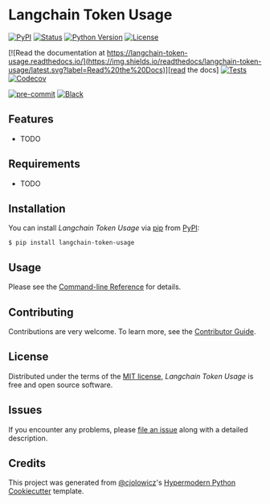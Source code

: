 # Langchain Token Usage

[![PyPI](https://img.shields.io/pypi/v/langchain-token-usage.svg)][pypi_]
[![Status](https://img.shields.io/pypi/status/langchain-token-usage.svg)][status]
[![Python Version](https://img.shields.io/pypi/pyversions/langchain-token-usage)][python version]
[![License](https://img.shields.io/pypi/l/langchain-token-usage)][license]

[![Read the documentation at https://langchain-token-usage.readthedocs.io/](https://img.shields.io/readthedocs/langchain-token-usage/latest.svg?label=Read%20the%20Docs)][read the docs]
[![Tests](https://github.com/mrtj/langchain-token-usage/workflows/Tests/badge.svg)][tests]
[![Codecov](https://codecov.io/gh/mrtj/langchain-token-usage/branch/main/graph/badge.svg)][codecov]

[![pre-commit](https://img.shields.io/badge/pre--commit-enabled-brightgreen?logo=pre-commit&logoColor=white)][pre-commit]
[![Black](https://img.shields.io/badge/code%20style-black-000000.svg)][black]

[pypi_]: https://pypi.org/project/langchain-token-usage/
[status]: https://pypi.org/project/langchain-token-usage/
[python version]: https://pypi.org/project/langchain-token-usage
[read the docs]: https://langchain-token-usage.readthedocs.io/
[tests]: https://github.com/mrtj/langchain-token-usage/actions?workflow=Tests
[codecov]: https://app.codecov.io/gh/mrtj/langchain-token-usage
[pre-commit]: https://github.com/pre-commit/pre-commit
[black]: https://github.com/psf/black

## Features

- TODO

## Requirements

- TODO

## Installation

You can install _Langchain Token Usage_ via [pip] from [PyPI]:

```console
$ pip install langchain-token-usage
```

## Usage

Please see the [Command-line Reference] for details.

## Contributing

Contributions are very welcome.
To learn more, see the [Contributor Guide].

## License

Distributed under the terms of the [MIT license][license],
_Langchain Token Usage_ is free and open source software.

## Issues

If you encounter any problems,
please [file an issue] along with a detailed description.

## Credits

This project was generated from [@cjolowicz]'s [Hypermodern Python Cookiecutter] template.

[@cjolowicz]: https://github.com/cjolowicz
[pypi]: https://pypi.org/
[hypermodern python cookiecutter]: https://github.com/cjolowicz/cookiecutter-hypermodern-python
[file an issue]: https://github.com/mrtj/langchain-token-usage/issues
[pip]: https://pip.pypa.io/

<!-- github-only -->

[license]: https://github.com/mrtj/langchain-token-usage/blob/main/LICENSE
[contributor guide]: https://github.com/mrtj/langchain-token-usage/blob/main/CONTRIBUTING.md
[command-line reference]: https://langchain-token-usage.readthedocs.io/en/latest/usage.html
